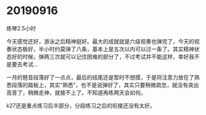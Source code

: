 # 20190916

练琴2.5小时

今天感觉还好，游泳之后精神挺好。最大的成就就是六级视奏也弹完了，今天的视奏状态极好，半小时约莫弹了八条，基本上是五次以内可以过一条了。其实精神状态好的时候，弹两三次就可以记住困难的部分了，不过考试并不能这样，幸好我不是要去考试...

一月的琶音段落好了一点点，最后的结尾还是暂时不想摸，于是将注意力放在了熟悉段落的踏板上，其实“熟悉”，也不是说弹好了，其实只要稍微疏忽，就没有突出高音了，稍微走神，就接不上了。不知道再练两天会如何。

k27还是重点练习后半部分，分段练习之后的衔接还没有太好。
